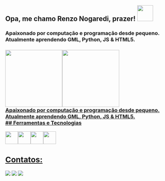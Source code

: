 <h2> Opa, me chamo Renzo Nogaredi, prazer! <img src="https://media2.giphy.com/media/v1.Y2lkPTc5MGI3NjExejBxcDI3czdoMmc3cW9nbHNlMmJlczMybnhkdG1yYTh3dTF1YzNsYyZlcD12MV9pbnRlcm5hbF9naWZfYnlfaWQmY3Q9Zw/5usGT9i6lnJio/giphy.gif" width="50"></h2>
<h3> Apaixonado por computação e programação desde pequeno. Atualmente aprendendo GML, Python, JS & HTML5. <h3>
<div>
  <a href="https://github.com/renzonogar">
  <img  height="180em" src="https://github-readme-stats.vercel.app/api/top-langs/?username=renzonogar&layout=compact&theme=monokai&show_icons=true" /><img loading="lazy" height="180em" src="https://github-readme-stats.vercel.app/api?username=renzonogar&show_icons=true&theme=dracula&include_all_commits=true&count_private=true"/>
</div>
    
<div>
  <b>Apaixonado por computação e programação desde pequeno. Atualmente aprendendo GML, Python, JS & HTML5. </> </em>
</div>
## Ferramentas e Tecnologias

<img src="https://cdn.jsdelivr.net/gh/devicons/devicon/icons/python/python-original.svg" width="40" height="40"/><img src="https://cdn.jsdelivr.net/gh/devicons/devicon@latest/icons/arduino/arduino-original-wordmark.svg" width="40" height="40"/><img loading="lazy" src="https://cdn.jsdelivr.net/gh/devicons/devicon/icons/git/git-original.svg" width="40" height="40"/><img src="https://cdn.jsdelivr.net/gh/devicons/devicon/icons/html5/html5-original.svg" width="40" height="40" />

## Contatos:

<div>
  <a href="https://instagram.com/mariane.meelo" target="_blank"><img loading="lazy" src="https://img.shields.io/badge/-Instagram-%23E4405F?style=for-the-badge&logo=instagram&logoColor=white" target="_blank"></a>
  <a href = "mailto:contato@mariane.jmelo"><img loading="lazy" src="https://img.shields.io/badge/Gmail-D14836?style=for-the-badge&logo=gmail&logoColor=white" target="_blank"></a>
  <a href="https://www.linkedin.com/in/mariane-melo-426b261b5" target="_blank"><img loading="lazy" src="https://img.shields.io/badge/-LinkedIn-%230077B5?style=for-the-badge&logo=linkedin&logoColor=white" target="_blank"></a>   
</div>
          
  

